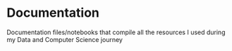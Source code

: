 # Documentation
Documentation files/notebooks that compile all the resources I used during my Data and Computer Science journey
